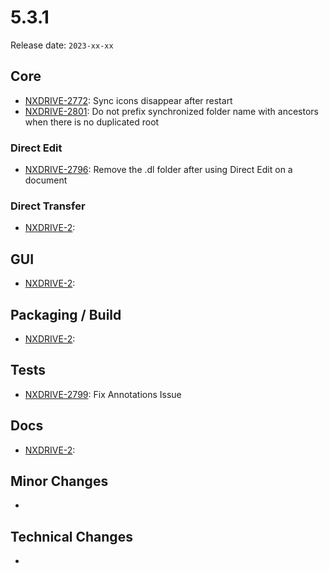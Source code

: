 # 5.3.1

Release date: `2023-xx-xx`

## Core

- [NXDRIVE-2772](https://jira.nuxeo.com/browse/NXDRIVE-2772): Sync icons disappear after restart
- [NXDRIVE-2801](https://jira.nuxeo.com/browse/NXDRIVE-2801): Do not prefix synchronized folder name with ancestors when there is no duplicated root

### Direct Edit

- [NXDRIVE-2796](https://jira.nuxeo.com/browse/NXDRIVE-2796): Remove the .dl folder after using Direct Edit on a document

### Direct Transfer

- [NXDRIVE-2](https://jira.nuxeo.com/browse/NXDRIVE-2):

## GUI

- [NXDRIVE-2](https://jira.nuxeo.com/browse/NXDRIVE-2):

## Packaging / Build

- [NXDRIVE-2](https://jira.nuxeo.com/browse/NXDRIVE-2):

## Tests

- [NXDRIVE-2799](https://jira.nuxeo.com/browse/NXDRIVE-2799): Fix Annotations Issue

## Docs

- [NXDRIVE-2](https://jira.nuxeo.com/browse/NXDRIVE-2):

## Minor Changes

-

## Technical Changes

-
